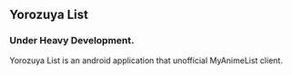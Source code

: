 ## Yorozuya List

### Under Heavy Development.

Yorozuya List is an android application that unofficial MyAnimeList client.
